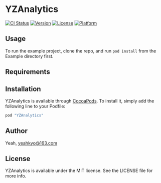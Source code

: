 # YZAnalytics

[![CI Status](http://img.shields.io/travis/Yeah/YZAnalytics.svg?style=flat)](https://travis-ci.org/Yeah/YZAnalytics)
[![Version](https://img.shields.io/cocoapods/v/YZAnalytics.svg?style=flat)](http://cocoapods.org/pods/YZAnalytics)
[![License](https://img.shields.io/cocoapods/l/YZAnalytics.svg?style=flat)](http://cocoapods.org/pods/YZAnalytics)
[![Platform](https://img.shields.io/cocoapods/p/YZAnalytics.svg?style=flat)](http://cocoapods.org/pods/YZAnalytics)

## Usage

To run the example project, clone the repo, and run `pod install` from the Example directory first.

## Requirements

## Installation

YZAnalytics is available through [CocoaPods](http://cocoapods.org). To install
it, simply add the following line to your Podfile:

```ruby
pod "YZAnalytics"
```

## Author

Yeah, yeahkyo@163.com

## License

YZAnalytics is available under the MIT license. See the LICENSE file for more info.

